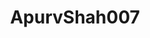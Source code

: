 ---
title: ApurvShah007
github: https://github.com/ApurvShah007
mode: light
transition: 1s
score: 71.2
archetype:
- Descriptive
---